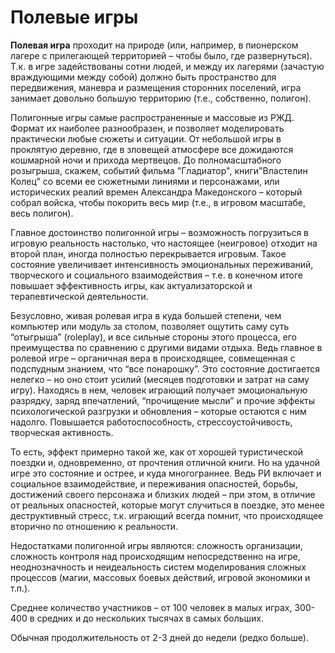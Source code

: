 # Полевые игры

**Полевая игра** проходит на природе (или, например, в пионерском лагере с прилегающей территорией – чтобы было, где развернуться). Т.к. в игре задействованы сотни людей, и между их лагерями (зачастую враждующими между собой) должно быть пространство для передвижения, маневра и размещения сторонних поселений, игра занимает довольно большую территорию (т.е., собственно, полигон).

Полигонные игры самые распространенные и массовые из РЖД. Формат их наиболее разнообразен, и позволяет моделировать практически любые сюжеты и ситуации. От небольшой игры в проклятую деревню, где в зловещей атмосфере все дожидаются кошмарной ночи и прихода мертвецов. До полномасштабного розыгрыша, скажем, событий фильма "Гладиатор", книги"Властелин Колец" со всеми ее сюжетными линиями и персонажами, или исторических реалий времен Александра Македонского – который собрал войска, чтобы покорить весь мир (т.е., в игровом масштабе, весь полигон). 

Главное достоинство полигонной игры – возможность погрузиться в игровую реальность настолько, что настоящее (неигровое) отходит на второй план, иногда полностью перекрывается игровым. Такое состояние увеличивает интенсивность эмоциональных переживаний, творческого и социального взаимодействия – т.е. в конечном итоге повышает эффективность игры, как актуализаторской и терапевтической деятельности.

Безусловно, живая ролевая игра в куда большей степени, чем компьютер или модуль за столом, позволяет ощутить саму суть “отыгрыша” (roleplay), и все сильные стороны этого процесса, его преимущества по сравнению с другими видами отдыха. Ведь главное в ролевой игре – органичная вера в происходящее, совмещенная с подспудным знанием, что “все понарошку”. Это состояние достигается нелегко – но оно стоит усилий (месяцев подготовки и затрат на саму игру). Находясь в нем, человек играющий получает эмоциональную разрядку, заряд впечатлений, “прочищение мысли” и прочие эффекты психологической разгрузки и обновления – которые остаются с ним надолго. Повышается работоспособность, стрессоустойчивость, творческая активность.

То есть, эффект примерно такой же, как от хорошей туристической поездки и, одновременно, от прочтения отличной книги. Но на удачной игре это состояние и острее, и куда многограннее. Ведь РИ включает и социальное взаимодействие, и переживания опасностей, борьбы, достижений своего персонажа и близких людей – при этом, в отличие от реальных опасностей, которые могут случиться в поездке, это менее деструктивный стресс, т.к. играющий всегда помнит, что происходящее вторично по отношению к реальности.

Недостатками полигонной игры являются: сложность организации, сложность контроля над происходящим непосредственно на игре, неоднозначность и неидеальность систем моделирования сложных процессов (магии, массовых боевых действий, игровой экономики и т.п.).

Среднее количество участников – от 100 человек в малых играх, 300-400 в средних и до нескольких тысячах в самых больших.

Обычная продолжительность от 2-3 дней до недели (редко больше).

